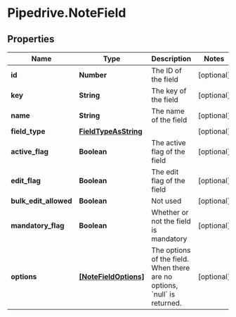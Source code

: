 # Pipedrive.NoteField

## Properties

Name | Type | Description | Notes
------------ | ------------- | ------------- | -------------
**id** | **Number** | The ID of the field | [optional] 
**key** | **String** | The key of the field | [optional] 
**name** | **String** | The name of the field | [optional] 
**field_type** | [**FieldTypeAsString**](FieldTypeAsString.md) |  | [optional] 
**active_flag** | **Boolean** | The active flag of the field | [optional] 
**edit_flag** | **Boolean** | The edit flag of the field | [optional] 
**bulk_edit_allowed** | **Boolean** | Not used | [optional] 
**mandatory_flag** | **Boolean** | Whether or not the field is mandatory | [optional] 
**options** | [**[NoteFieldOptions]**](NoteFieldOptions.md) | The options of the field. When there are no options, &#x60;null&#x60; is returned. | [optional] 


